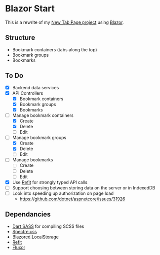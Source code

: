 ﻿# Blazor Start

This is a rewrite of my [New Tab Page project](https://github.com/NeilBrommer/NewTabPage) using
[Blazor](https://dotnet.microsoft.com/apps/aspnet/web-apps/blazor).

## Structure

- Bookmark containers (tabs along the top)
- Bookmark groups
- Bookmarks

## To Do

- [x] Backend data services
- [x] API Controllers
	- [x] Bookmark containers
	- [x] Bookmark groups
	- [x] Bookmarks
- [ ] Manage bookmark containers
	- [x] Create
	- [x] Delete
	- [ ] Edit
- [ ] Manage bookmark groups
	- [x] Create
	- [x] Delete
	- [ ] Edit
- [ ] Manage bookmarks
	- [ ] Create
	- [ ] Delete
	- [ ] Edit
- [x] Use [Refit](https://github.com/reactiveui/refit) for strongly typed API calls
- [ ] Support choosing between storing data on the server or in IndexedDB
- [ ] Look into speeding up authorization on page load
	- https://github.com/dotnet/aspnetcore/issues/31926

## Dependancies

- [Dart SASS](https://sass-lang.com/) for compiling SCSS files
- [Spectre.css](https://picturepan2.github.io/spectre/)
- [Blazored LocalStorage](https://github.com/blazored/LocalStorage)
- [Refit](https://github.com/reactiveui/refit/)
- [Fluxor](https://github.com/mrpmorris/Fluxor/)
